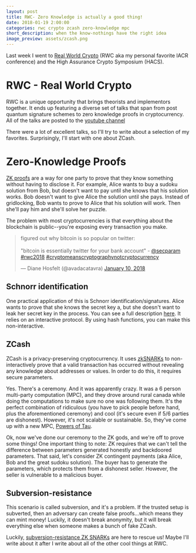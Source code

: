 ```yaml
---
layout: post
title: RWC- Zero Knowledge is actually a good thing!
date: 2018-01-19 2:00:00
categories: rwc crypto zcash zero-knowledge mpc
short_description: when the know-nothings have the right idea
image_preview: assets/zcash.png
---
```


Last week I went to [Real World Crypto](https://rwc.iacr.org/) (RWC aka my personal favorite IACR conference) and the High Assurance Crypto Symposium (HACS).

# RWC - Real World Crypto

RWC is a unique opportunity that brings theorists and implementors together. It ends up featuring a diverse set of talks that span from post quantum signature schemes to zero knowledge proofs in cryptocurrency. All of the talks are posted to the [youtube channel](https://www.youtube.com/c/RealWorldCrypto)

There were a lot of excellent talks, so I'll try to write about a selection of my favorites. Surprisingly, I'll start with one about ZCash.

# Zero-Knowledge Proofs

[ZK proofs](https://blog.cryptographyengineering.com/2014/11/27/zero-knowledge-proofs-illustrated-primer/) are a way for one party to prove that they know something without having to disclose it. For example, Alice wants to buy a sudoku solution from Bob, but doesn't want to pay until she knows that his solution works. Bob doesn't want to give Alice the solution until she pays. Instead of gridlocking, Bob wants to prove to Alice that his solution will work. Then she'll pay him and she'll solve her puzzle.

The problem with most cryptocurrencies is that everything about the blockchain is public--you're exposing every transaction you make.

<blockquote class="twitter-tweet" data-lang="en"><p lang="en" dir="ltr">figured out why bitcoin is so popular on twitter:<br><br>&quot;bitcoin is essentially twitter for your bank account&quot; - <a href="https://twitter.com/secparam?ref_src=twsrc%5Etfw">@secparam</a> <a href="https://twitter.com/hashtag/rwc2018?src=hash&amp;ref_src=twsrc%5Etfw">#rwc2018</a> <a href="https://twitter.com/hashtag/cryptomeanscryptographynotcryptocurrency?src=hash&amp;ref_src=twsrc%5Etfw">#cryptomeanscryptographynotcryptocurrency</a></p>&mdash; Diane Hosfelt (@avadacatavra) <a href="https://twitter.com/avadacatavra/status/951034281043922944?ref_src=twsrc%5Etfw">January 10, 2018</a></blockquote>
<script async src="https://platform.twitter.com/widgets.js" charset="utf-8"></script>

## Schnorr identification
One practical application of this is Schnorr identification/signatures. Alice wants to prove that she knows the secret key a, but she doesn't want to leak her secret key in the process. You can see a full description [here](https://blog.cryptographyengineering.com/2017/01/21/zero-knowledge-proofs-an-illustrated-primer-part-2/). It relies on an interactive protocol. By using hash functions, you can make this non-interactive.

## ZCash
ZCash is a privacy-preserving cryptocurrency. It uses [zkSNARKs](https://z.cash/technology/zksnarks.html) to non-interactively prove that a valid transaction has occurred without revealing any knowledge about addresses or values. In order to do this, it requires secure parameters. 

Yes. There's a ceremony. And it was apparently crazy. It was a 6 person multi-party computation (MPC), and they drove around rural canada while doing the computations to make sure no one was following them. It's the perfect combination of ridiculous (you have to pick people before hand, plus the aforementioned ceremony) and cool (it's secure even if 5/6 parties are dishonest). However, it's not scalable or sustainable. So, they've come up with a new MPC, [Powers of Tau](https://z.cash.foundation/blog/powers-of-tau/).

Ok, now we've done our ceremony to the ZK gods, and we're off to prove some things! One important thing to note: ZK requires that we can't tell the difference between parameters generated honestly and backdoored parameters. That said, let's consider ZK contingent payments (aka Alice, Bob and the great sudoku solution). The buyer has to generate the parameters, which protects them from a dishonest seller. However, the seller is vulnerable to a malicious buyer.

## Subversion-resistance
This scenario is called subversion, and it's a problem. If the trusted setup is subverted, then an adversary can create false proofs...which means they can mint money! Luckily, it doesn't break anonymity, but it will break everything else when someone makes a bunch of fake ZCash.

Luckily, [subversion-resistance ZK SNARKs](https://eprint.iacr.org/2017/587.pdf) are here to rescue us! Maybe I'll write about it after I write about all of the other cool things at RWC.
